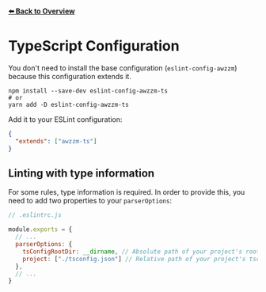[**⬅️ Back to Overview**](https://github.com/moritzruth/eslint-config-awzzm)

# TypeScript Configuration
You don't need to install the base configuration (`eslint-config-awzzm`)
because this configuration extends it.

```shell script
npm install --save-dev eslint-config-awzzm-ts
# or
yarn add -D eslint-config-awzzm-ts
```

Add it to your ESLint configuration:
```json
{
  "extends": ["awzzm-ts"]
}
```

## Linting with type information
For some rules, type information is required.
In order to provide this, you need to add two properties to your `parserOptions`:
```js
// .eslintrc.js

module.exports = {
  // ...
  parserOptions: {
    tsConfigRootDir: __dirname, // Absolute path of your project's root directory
    project: ["./tsconfig.json"] // Relative path of your project's tsconfig.json file
  },
  // ...
}
```
